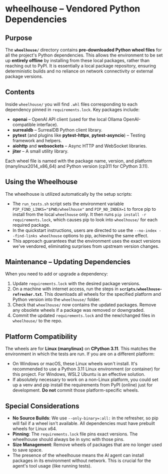 # wheelhouse – Vendored Python Dependencies

## Purpose

The **`wheelhouse/`** directory contains **pre-downloaded Python wheel files** for all the project's Python dependencies. This allows the environment to be set up **entirely offline** by installing from these local packages, rather than reaching out to PyPI. It is essentially a local package repository, ensuring deterministic builds and no reliance on network connectivity or external package versions.

## Contents

Inside `wheelhouse/` you will find `.whl` files corresponding to each dependency pinned in `requirements.lock`. Key packages include:

* **openai** – OpenAI API client (used for the local Ollama OpenAI-compatible interface).
* **surrealdb** – SurrealDB Python client library.
* **pytest** (and plugins like **pytest-httpx**, **pytest-asyncio**) – Testing framework and helpers.
* **aiohttp** and **websockets** – Async HTTP and WebSocket libraries.
* **jiter** – A small utility library.

Each wheel file is named with the package name, version, and platform (manylinux2014_x86_64) and Python version (cp311 for CPython 3.11).

## Using the Wheelhouse

The wheelhouse is utilized automatically by the setup scripts:

* The `run_tests.sh` script sets the environment variable `PIP_FIND_LINKS="$PWD/wheelhouse"` and `PIP_NO_INDEX=1` to force pip to install from the local `wheelhouse` only. It then runs `pip install -r requirements.lock`, which causes pip to look into `wheelhouse/` for each required package.
* In the quickstart instructions, users are directed to use the `--no-index --find-links wheelhouse` options to pip, achieving the same effect.
* This approach guarantees that the environment uses the exact versions we've vendored, eliminating surprises from upstream version changes.

## Maintenance – Updating Dependencies

When you need to add or upgrade a dependency:

1. Update `requirements.lock` with the desired package versions.
2. On a machine with internet access, run the steps in **`scripts/wheelhouse-refresher.txt`**. This downloads all wheels for the specified platform and Python version into the `wheelhouse/` folder.
3. Check that `wheelhouse/` now contains the updated packages. Remove any obsolete wheels if a package was removed or downgraded.
4. Commit the updated `requirements.lock` and the new/changed files in `wheelhouse/` to the repo.

## Platform Compatibility

The wheels are for **Linux (manylinux)** on **CPython 3.11**. This matches the environment in which the tests are run. If you are on a different platform:

* On Windows or macOS, these Linux wheels won't install. It's recommended to use a Python 3.11 Linux environment (or container) for this project. For Windows, WSL2 Ubuntu is an effective solution.
* If absolutely necessary to work on a non-Linux platform, you could set up a venv and pip install the requirements from PyPI (online) just for development. **Do not** commit those platform-specific wheels.

## Special Considerations

* **No Source Builds**: We use `--only-binary=:all:` in the refresher, so pip will fail if a wheel isn't available. All dependencies must have prebuilt wheels for Linux x64.
* **Pinning**: The `requirements.lock` file pins exact versions. The wheelhouse should always be in sync with those pins.
* **Size Management**: Remove wheels of packages that are no longer used to save space.
* The presence of the wheelhouse means the AI agent can install packages in its environment without network. This is crucial for the agent's tool usage (like running tests). 